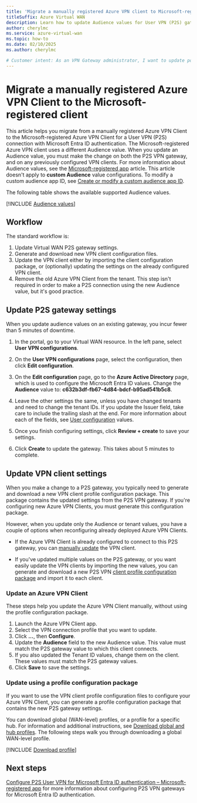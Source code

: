 ```yaml
---
title: 'Migrate a manually registered Azure VPN client to Microsoft-registered for P2S Microsoft Entra ID authentication'
titleSuffix: Azure Virtual WAN
description: Learn how to update Audience values for User VPN (P2S) gateway connections that use Microsoft Entra ID authentication.
author: cherylmc
ms.service: azure-virtual-wan
ms.topic: how-to
ms.date: 02/10/2025
ms.author: cherylmc

# Customer intent: As an VPN Gateway administrator, I want to update point-to-site Audience values for Microsoft Entra ID authentication.
---
```


# Migrate a manually registered Azure VPN Client to the Microsoft-registered client

This article helps you migrate from a manually registered Azure VPN Client to the Microsoft-registered Azure VPN Client for a User VPN (P2S) connection with Microsoft Entra ID authentication. The Microsoft-registered Azure VPN client uses a different Audience value. When you update an Audience value, you must make the change on both the P2S VPN gateway, and on any previously configured VPN clients. For more information about Audience values, see the [Microsoft-registered app](point-to-site-entra-gateway.md) article.
This article doesn't apply to **custom Audience** value configurations. To modify a custom audience app ID, see [Create or modify a custom audience app ID](point-to-site-entra-register-custom-app.md#change).

The following table shows the available supported Audience values.

[!INCLUDE [Audience values](../../includes/vpn-gateway-entra-audience-values.md)]

## Workflow

The standard workflow is:

1. Update Virtual WAN P2S gateway settings.
1. Generate and download new VPN client configuration files.
1. Update the VPN client either by importing the client configuration package, or (optionally) updating the settings on the already configured VPN client.
1. Remove the old Azure VPN Client from the tenant. This step isn't required in order to make a P2S connection using the new Audience value, but it's good practice.

## <a name="gateway"></a>Update P2S gateway settings

When you update audience values on an existing gateway, you incur fewer than 5 minutes of downtime.

1. In the portal, go to your Virtual WAN resource. In the left pane, select **User VPN configurations**.

1. On the **User VPN configurations** page, select the configuration, then click **Edit configuration**.

1. On the **Edit configuration** page, go to the **Azure Active Directory** page, which is used to configure the Microsoft Entra ID values. Change the **Audience** value to:  **c632b3df-fb67-4d84-bdcf-b95ad541b5c8**.

1. Leave the other settings the same, unless you have changed tenants and need to change the tenant IDs. If you update the Issuer field, take care to include the trailing slash at the end. For more information about each of the fields, see [User configuration](point-to-site-entra-gateway.md#user-config) values.
1. Once you finish configuring settings, click **Review + create** to save your settings.
1. Click **Create** to update the gateway. This takes about 5 minutes to complete.

## <a name="client"></a>Update VPN client settings

When you make a change to a P2S gateway, you typically need to generate and download a new VPN client profile configuration package. This package contains the updated settings from the P2S VPN gateway. If you're configuring new Azure VPN Clients, you must generate this configuration package.

However, when you update only the Audience or tenant values, you have a couple of options when reconfiguring already deployed Azure VPN Clients.

* If the Azure VPN Client is already configured to connect to this P2S gateway, you can [manually update](#manual) the VPN client.

* If you've updated multiple values on the P2S gateway, or you want easily update the VPN clients by importing the new values, you can generate and download a new P2S VPN [client profile configuration package](#generate) and import it to each client.

### <a name="manual"></a>Update an Azure VPN Client

These steps help you update the Azure VPN Client manually, without using the profile configuration package.

1. Launch the Azure VPN Client app.
1. Select the VPN connection profile that you want to update.
1. Click **...**, then **Configure**.
1. Update the **Audience** field to the new Audience value. This value must match the P2S gateway value to which this client connects.
1. If you also updated the Tenant ID values, change them on the client. These values must match the P2S gateway values.
1. Click **Save** to save the settings.

### <a name="generate"></a>Update using a profile configuration package

If you want to use the VPN client profile configuration files to configure your Azure VPN Client, you can generate a profile configuration package that contains the new P2S gateway settings.

You can download global (WAN-level) profiles, or a profile for a specific hub. For information and additional instructions, see [Download global and hub profiles](global-hub-profile.md). The following steps walk you through downloading a global WAN-level profile.

[!INCLUDE [Download profile](../../includes/virtual-wan-p2s-download-profile-include.md)]

## Next steps

[Configure P2S User VPN for Microsoft Entra ID authentication – Microsoft-registered app](point-to-site-entra-gateway.md) for more information about configuring P2S VPN gateways for Microsoft Entra ID authentication.